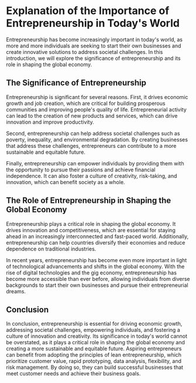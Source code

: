 Explanation of the Importance of Entrepreneurship in Today's World
================================================================================

Entrepreneurship has become increasingly important in today's world, as more and more individuals are seeking to start their own businesses and create innovative solutions to address societal challenges. In this introduction, we will explore the significance of entrepreneurship and its role in shaping the global economy.

The Significance of Entrepreneurship
------------------------------------

Entrepreneurship is significant for several reasons. First, it drives economic growth and job creation, which are critical for building prosperous communities and improving people's quality of life. Entrepreneurial activity can lead to the creation of new products and services, which can drive innovation and improve productivity.

Second, entrepreneurship can help address societal challenges such as poverty, inequality, and environmental degradation. By creating businesses that address these challenges, entrepreneurs can contribute to a more sustainable and equitable future.

Finally, entrepreneurship can empower individuals by providing them with the opportunity to pursue their passions and achieve financial independence. It can also foster a culture of creativity, risk-taking, and innovation, which can benefit society as a whole.

The Role of Entrepreneurship in Shaping the Global Economy
----------------------------------------------------------

Entrepreneurship plays a critical role in shaping the global economy. It drives innovation and competitiveness, which are essential for staying ahead in an increasingly interconnected and fast-paced world. Additionally, entrepreneurship can help countries diversify their economies and reduce dependence on traditional industries.

In recent years, entrepreneurship has become even more important in light of technological advancements and shifts in the global economy. With the rise of digital technologies and the gig economy, entrepreneurship has become more accessible than ever before, allowing individuals from diverse backgrounds to start their own businesses and pursue their entrepreneurial dreams.

Conclusion
----------

In conclusion, entrepreneurship is essential for driving economic growth, addressing societal challenges, empowering individuals, and fostering a culture of innovation and creativity. Its significance in today's world cannot be overstated, as it plays a critical role in shaping the global economy and creating a more sustainable and equitable future. Aspiring entrepreneurs can benefit from adopting the principles of lean entrepreneurship, which prioritize customer value, rapid prototyping, data analysis, flexibility, and risk management. By doing so, they can build successful businesses that meet customer needs and achieve their business goals.
